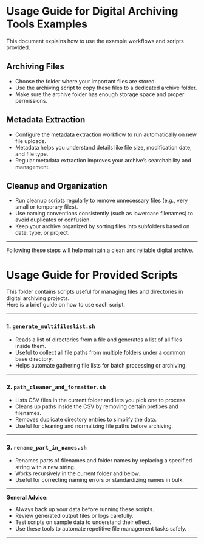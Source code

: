 # Usage Guide for Digital Archiving Tools Examples

This document explains how to use the example workflows and scripts provided.

## Archiving Files

- Choose the folder where your important files are stored.
- Use the archiving script to copy these files to a dedicated archive folder.
- Make sure the archive folder has enough storage space and proper permissions.

## Metadata Extraction

- Configure the metadata extraction workflow to run automatically on new file uploads.
- Metadata helps you understand details like file size, modification date, and file type.
- Regular metadata extraction improves your archive’s searchability and management.

## Cleanup and Organization

- Run cleanup scripts regularly to remove unnecessary files (e.g., very small or temporary files).
- Use naming conventions consistently (such as lowercase filenames) to avoid duplicates or confusion.
- Keep your archive organized by sorting files into subfolders based on date, type, or project.

---

Following these steps will help maintain a clean and reliable digital archive.

# Usage Guide for Provided Scripts

This folder contains scripts useful for managing files and directories in digital archiving projects.  
Here is a brief guide on how to use each script.

---

### 1. `generate_multifileslist.sh`

- Reads a list of directories from a file and generates a list of all files inside them.
- Useful to collect all file paths from multiple folders under a common base directory.
- Helps automate gathering file lists for batch processing or archiving.

---

### 2. `path_cleaner_and_formatter.sh`

- Lists CSV files in the current folder and lets you pick one to process.
- Cleans up paths inside the CSV by removing certain prefixes and filenames.
- Removes duplicate directory entries to simplify the data.
- Useful for cleaning and normalizing file paths before archiving.

---

### 3. `rename_part_in_names.sh`

- Renames parts of filenames and folder names by replacing a specified string with a new string.
- Works recursively in the current folder and below.
- Useful for correcting naming errors or standardizing names in bulk.

---

**General Advice:**

- Always back up your data before running these scripts.
- Review generated output files or logs carefully.
- Test scripts on sample data to understand their effect.
- Use these tools to automate repetitive file management tasks safely.

---

